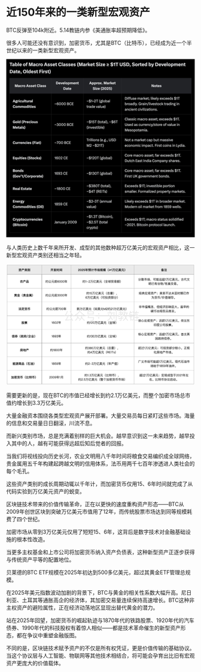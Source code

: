 # 近150年来的一类新型宏观资产

BTC反弹至104k附近。5.14教链内参《美通胀率超预期降低》。

很多人可能还没有意识到，加密货币，尤其是BTC（比特币），已经成为近一个半世纪以来的一类新型宏观资产。

![](2025-05-14-A01.jpeg)

与人类历史上数千年来所开发、成型的其他数种超万亿美元的宏观资产相比，这一新型宏观资产类别还相当之年轻。

![](2025-05-14-A02.png)

需要更新的是，现在BTC的市值已经增长到约2.1万亿美元，而整个加密市场总市值约增长到3.3万亿美元。

大量金融资本围绕各类型宏观资产展开部署。大量交易员每日紧盯这些市场。海量的信息和交易量日日翻滚，川流不息。

而新兴类别市场，总是充满着别样的巨大机会。越早意识到这一未来趋势，越早投入其中的人，越有可能获得远超后知后觉者的回报。

当我们将视线投向历史长河，农业文明用八千年时间将粮食交易编织成全球网络，贵金属用五千年构建起跨越文明的信用体系，法币用两千七百年渗透进人类社会的每个毛孔。

这些资产类别的成长周期动辄以千年计，而加密货币仅用15、6年时间就完成了从代码实验到万亿美元资产的蜕变。

区块链技术带来的价值传输革命，正在以更快的速度重构资产形态——BTC从2009年创世区块到突破万亿美元市值用了12年，而传统股票市场达到同等规模耗费了四个世纪。

加密市场从零到3万亿美元仅用了短短15、6年，这背后是数字技术对金融基础设施的根本性改造。

当更多主权基金和上市公司将加密货币纳入资产负债表，这种新型资产正逐步获得与传统资产平等的配置地位。

贝莱德的BTC ETF规模在2025年初达到500多亿美元，超过其黄金ETF管理总规模。

在2025年美元指数波动加剧的背景下，BTC与黄金的相关性系数大幅升高。尼日利亚、土耳其等通胀高企的经济体，其加密交易量连续保持高速增长。BTC这种非主权资产的避险属性，正在经济动荡地区显现出替代黄金的潜力。

站在2025年回望，加密货币的崛起轨迹与1870年代的铁路股票、1920年代的汽车债券、1990年代的科技股权有着惊人相似——都是技术革命催生的新型资产形态，都在争议中重塑金融版图。

不同的是，区块链技术赋予资产的不仅是所有权凭证，更是价值传输的基础协议。当这个协议层与人工智能、物联网等其他技术相结合，将可能会孕育出比旧有宏观资产更庞大的价值载体。
